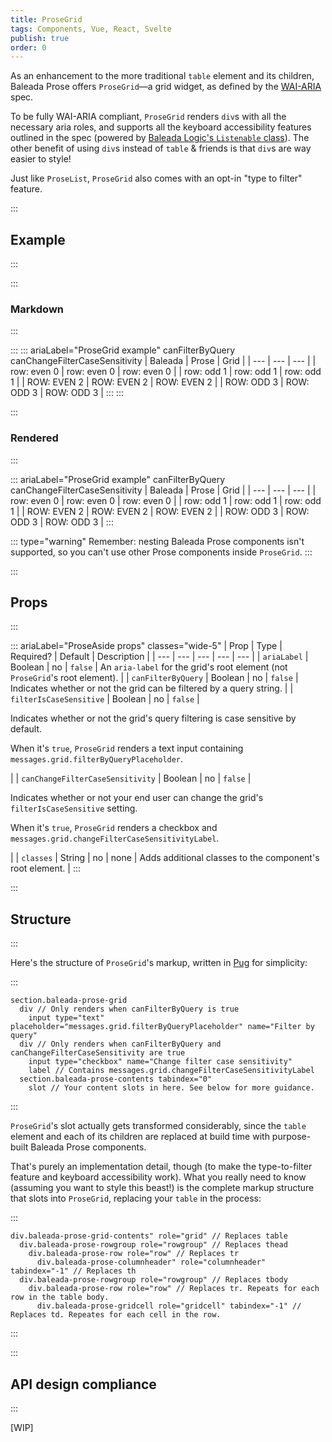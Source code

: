 ```yaml
---
title: ProseGrid
tags: Components, Vue, React, Svelte
publish: true
order: 0
---
```


As an enhancement to the more traditional `table` element and its children, Baleada Prose offers `ProseGrid`—a grid widget, as defined by the [WAI-ARIA](https://www.w3.org/TR/wai-aria/#grid) spec.

To be fully WAI-ARIA compliant, `ProseGrid` renders `div`s with all the necessary aria roles, and supports all the keyboard accessibility features outlined in the spec (powered by [Baleada Logic's `Listenable` class](/docs/logic/classes/Listenable)). The other benefit of using `div`s instead of `table` & friends is that `div`s are way easier to style!

Just like `ProseList`, `ProseGrid` also comes with an opt-in "type to filter" feature.


:::
## Example
:::

:::
### Markdown
:::

:::
    ::: ariaLabel="ProseGrid example" canFilterByQuery canChangeFilterCaseSensitivity
    | Baleada | Prose | Grid |
    | --- | --- | --- |
    | row: even 0 | row: even 0 | row: even 0 |
    | row: odd 1 | row: odd 1 | row: odd 1 |
    | ROW: EVEN 2 | ROW: EVEN 2 | ROW: EVEN 2 |
    | ROW: ODD 3 | ROW: ODD 3 | ROW: ODD 3 |
    :::
:::


:::
### Rendered
:::

::: ariaLabel="ProseGrid example" canFilterByQuery canChangeFilterCaseSensitivity
| Baleada | Prose | Grid |
| --- | --- | --- |
| row: even 0 | row: even 0 | row: even 0 |
| row: odd 1 | row: odd 1 | row: odd 1 |
| ROW: EVEN 2 | ROW: EVEN 2 | ROW: EVEN 2 |
| ROW: ODD 3 | ROW: ODD 3 | ROW: ODD 3 |
:::

::: type="warning"
Remember: nesting Baleada Prose components isn't supported, so you can't use other Prose components inside `ProseGrid`.
:::

:::
## Props
:::

::: ariaLabel="ProseAside props" classes="wide-5"
| Prop | Type | Required? | Default | Description |
| --- | --- | --- | --- | --- |
| `ariaLabel` | Boolean | no | `false` | An `aria-label` for the grid's root element (not `ProseGrid`'s root element). |
| `canFilterByQuery` | Boolean | no | `false` | Indicates whether or not the grid can be filtered by a query string. |
| `filterIsCaseSensitive` | Boolean | no | `false` | <p>Indicates whether or not the grid's query filtering is case sensitive by default.</p><p>When it's `true`, `ProseGrid` renders a text input containing `messages.grid.filterByQueryPlaceholder`.</p> |
| `canChangeFilterCaseSensitivity` | Boolean | no | `false` | <p>Indicates whether or not your end user can change the grid's `filterIsCaseSensitive` setting.</p><p>When it's `true`, `ProseGrid` renders a checkbox and `messages.grid.changeFilterCaseSensitivityLabel`.</p> |
| `classes` | String | no | none | Adds additional classes to the component's root element. |
:::


:::
## Structure
:::

Here's the structure of `ProseGrid`'s markup, written in [Pug](https://github.com/pugjs/pug#syntax) for simplicity:

:::
```pug
section.baleada-prose-grid
  div // Only renders when canFilterByQuery is true
    input type="text" placeholder="messages.grid.filterByQueryPlaceholder" name="Filter by query"
  div // Only renders when canFilterByQuery and canChangeFilterCaseSensitivity are true
    input type="checkbox" name="Change filter case sensitivity"
    label // Contains messages.grid.changeFilterCaseSensitivityLabel
  section.baleada-prose-contents tabindex="0"
    slot // Your content slots in here. See below for more guidance.
```
:::

`ProseGrid`'s slot actually gets transformed considerably, since the `table` element and each of its children are replaced at build time with purpose-built Baleada Prose components.

That's purely an implementation detail, though (to make the type-to-filter feature and keyboard accessibility work). What you really need to know (assuming you want to style this beast!) is the complete markup structure that slots into `ProseGrid`, replacing your `table` in the process:

:::
```pug
div.baleada-prose-grid-contents" role="grid" // Replaces table
  div.baleada-prose-rowgroup role="rowgroup" // Replaces thead
    div.baleada-prose-row role="row" // Replaces tr
      div.baleada-prose-columnheader" role="columnheader" tabindex="-1" // Replaces th
  div.baleada-prose-rowgroup role="rowgroup" // Replaces tbody
    div.baleada-prose-row role="row" // Replaces tr. Repeats for each row in the table body.
      div.baleada-prose-gridcell role="gridcell" tabindex="-1" // Replaces td. Repeates for each cell in the row.
```
:::


:::
## API design compliance
:::

[WIP]

<!-- ::: ariaLabel="A table showing ProseAside's API design compliance"  classes="wide-1 wide-3"
| Spec | Compliance status | Notes |
| --- | --- | --- |
::: -->
